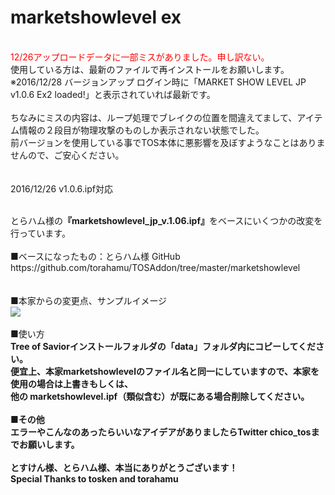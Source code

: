 # marketshowlevel ex

<br><font color="red">12/26アップロードデータに一部ミスがありました。申し訳ない。</font><br>
使用している方は、最新のファイルで再インストールをお願いします。<br>
※2016/12/28 バージョンアップ ログイン時に「MARKET SHOW LEVEL JP v1.0.6 Ex2 loaded!」と表示されていれば最新です。<br>
<br>
ちなみにミスの内容は、ループ処理でブレイクの位置を間違えてまして、アイテム情報の２段目が物理攻撃のものしか表示されない状態でした。<br>
前バージョンを使用している事でTOS本体に悪影響を及ぼすようなことはありませんので、ご安心ください。<br>
<br>
<br>2016/12/26 v1.0.6.ipf対応<br>


<br>
とらハム様の<b>『marketshowlevel_jp_v.1.06.ipf』</b>をベースにいくつかの改変を行っています。<br>
<br>
■ベースになったもの：とらハム様 GitHub<br>
https://github.com/torahamu/TOSAddon/tree/master/marketshowlevel
<br>
<br>
<br>
■本家からの変更点、サンプルイメージ<br>
<img src="https://github.com/chicori/chicorin/blob/master/readme.jpg">
<br>
<br>
■使い方<br>
<b>Tree of Saviorインストールフォルダの「data」フォルダ内にコピーしてください。<br>
<b>便宜上、本家marketshowlevelのファイル名と同一にしていますので、本家を使用の場合は上書きもしくは、</b><br>
<b>他の marketshowlevel.ipf（類似含む）が既にある場合削除してください。</b><br>
<br>
■その他<br>
エラーやこんなのあったらいいなアイデアがありましたらTwitter chico_tosまでお願いします。<br>
<br>
とすけん様、とらハム様、本当にありがとうございます！<br>
Special Thanks to tosken and torahamu<br>

